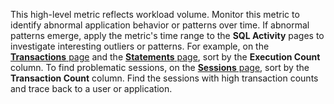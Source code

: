 This high-level metric reflects workload volume. Monitor this metric to identify abnormal application behavior or patterns over time. If abnormal patterns emerge, apply the metric's time range to the <b>SQL Activity</b> pages to investigate interesting outliers or patterns. For example, on the [<b>Transactions</b> page](transactions-page.md) and the [<b>Statements</b> page](statements-page.md), sort by the <b>Execution Count</b> column. To find problematic sessions, on the [<b>Sessions</b> page](sessions-page.md), sort by the <b>Transaction Count</b> column. Find the sessions with high transaction counts and trace back to a user or application.